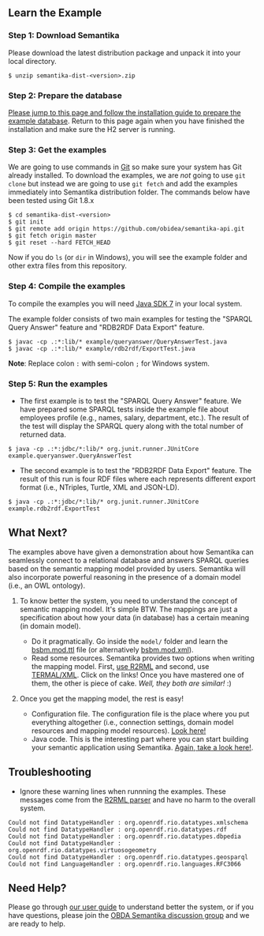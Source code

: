 Learn the Example
-----------------

### Step 1: Download Semantika

Please download the latest distribution package and unpack it into your local directory.

```
$ unzip semantika-dist-<version>.zip
```

### Step 2: Prepare the database

[Please jump to this page and follow the installation guide to prepare the example database](https://github.com/obidea/semantika-api/tree/master/example#empdb-lite-database). Return to this page again when you have finished the installation and make sure the H2 server is running.

### Step 3: Get the examples

We are going to use commands in [Git](http://git-scm.com/downloads) so make sure your system has Git already installed. To download the examples, we are *not* going to use `git clone` but instead we are going to use `git fetch` and add the examples immediately into Semantika distribution folder. The commands below have been tested using Git 1.8.x

```
$ cd semantika-dist-<version>
$ git init
$ git remote add origin https://github.com/obidea/semantika-api.git
$ git fetch origin master
$ git reset --hard FETCH_HEAD
```

Now if you do `ls` (or `dir` in Windows), you will see the example folder and other extra files from this repository.

### Step 4: Compile the examples

To compile the examples you will need [Java SDK 7](http://www.oracle.com/technetwork/java/javase/downloads/jdk7-downloads-1880260.html) in your local system. 

The example folder consists of two main examples for testing the "SPARQL Query Answer" feature and "RDB2RDF Data Export" feature.

```
$ javac -cp .:*:lib/* example/queryanswer/QueryAnswerTest.java
$ javac -cp .:*:lib/* example/rdb2rdf/ExportTest.java
```

**Note**: Replace colon `:` with semi-colon `;` for Windows system.

### Step 5: Run the examples

* The first example is to test the "SPARQL Query Answer" feature. We have prepared some SPARQL tests inside the example file about employees profile (e.g., names, salary, department, etc.). The result of the test will display the SPARQL query along with the total number of returned data.

```
$ java -cp .:*:jdbc/*:lib/* org.junit.runner.JUnitCore example.queryanswer.QueryAnswerTest
```

* The second example is to test the "RDB2RDF Data Export" feature. The result of this run is four RDF files where each represents different export format (i.e., NTriples, Turtle, XML and JSON-LD).
```
$ java -cp .:*:jdbc/*:lib/* org.junit.runner.JUnitCore example.rdb2rdf.ExportTest
```

What Next?
----------

The examples above have given a demonstration about how Semantika can seamlessly connect to a relational database and answers SPARQL queries based on the semantic mapping model provided by users. Semantika will also incorporate powerful reasoning in the presence of a domain model (i.e., an OWL ontology).

1. To know better the system, you need to understand the concept of semantic mapping model. It's simple BTW. The mappings are just a specification about how your data (in database) has a certain meaning (in domain model).
   * Do it pragmatically. Go inside the `model/` folder and learn the [bsbm.mod.ttl](https://github.com/obidea/semantika-api/blob/master/model/empdb.mod.ttl) file (or alternatively [bsbm.mod.xml](https://github.com/obidea/semantika-api/blob/master/model/empdb.mod.xml)).
   * Read some resources. Semantika provides two options when writing the mapping model. First, [use R2RML](http://www.w3.org/TR/r2rml/) and second, use [TERMAL/XML](https://github.com/obidea/semantika-api/wiki/2.-Basic-RDB-RDF-Mapping). Click on the links! Once you have mastered one of them, the other is piece of cake. *Well, they both are similar!* :)

2. Once you get the mapping model, the rest is easy!
   * Configuration file. The configuration file is the place where you put everything altogether (i.e., connection settings, domain model resources and mapping model resources). [Look here!](https://github.com/obidea/semantika-api/blob/master/example/queryanswer/application.cfg.xml)
   * Java code. This is the interesting part where you can start building your semantic application using Semantika. [Again, take a look here!](https://github.com/obidea/semantika-api/blob/master/example/queryanswer/QueryAnswerTest.java).

Troubleshooting
---------------

* Ignore these warning lines when runnning the examples. These messages come from the [R2RML parser](https://github.com/johardi/jr2rml-parser) and have no harm to the overall system.

```
Could not find DatatypeHandler : org.openrdf.rio.datatypes.xmlschema
Could not find DatatypeHandler : org.openrdf.rio.datatypes.rdf
Could not find DatatypeHandler : org.openrdf.rio.datatypes.dbpedia
Could not find DatatypeHandler : org.openrdf.rio.datatypes.virtuosogeometry
Could not find DatatypeHandler : org.openrdf.rio.datatypes.geosparql
Could not find LanguageHandler : org.openrdf.rio.languages.RFC3066
```

Need Help?
----------
Please go through [our user guide](https://github.com/obidea/semantika-api/wiki) to understand better the system, or if you have questions, please join the [OBDA Semantika discussion group](https://groups.google.com/forum/#!forum/obda-semantika) and we are ready to help.
